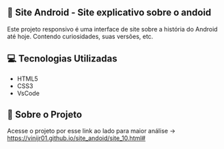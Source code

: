 ## 🤖 Site Android - Site explicativo sobre o andoid
 Este projeto responsivo é uma interface de site sobre a história do Android até hoje. Contendo curiosidades, suas versões, etc.

## 💻 Tecnologias Utilizadas
- HTML5
- CSS3
- VsCode

## 🧠 Sobre o Projeto
 Acesse o projeto por esse link ao lado para maior análise -> https://vinijr01.github.io/site_andoid/site_10.html#


